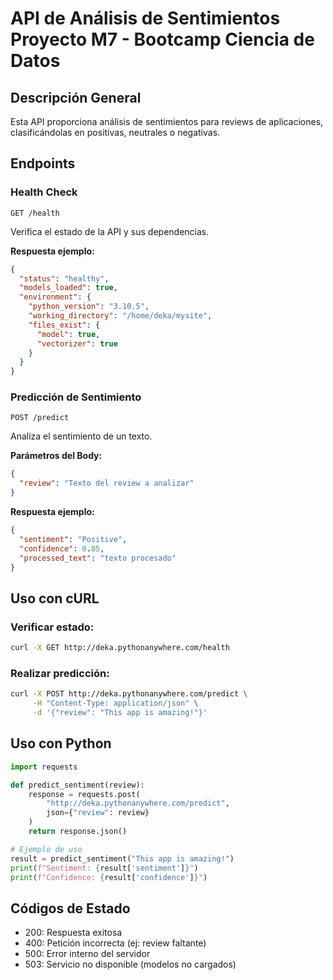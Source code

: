 # API de Análisis de Sentimientos Proyecto M7 - Bootcamp Ciencia de Datos

## Descripción General
Esta API proporciona análisis de sentimientos para reviews de aplicaciones, clasificándolas en positivas, neutrales o negativas.

## Endpoints

### Health Check
```
GET /health
```
Verifica el estado de la API y sus dependencias.

**Respuesta ejemplo:**
```json
{
  "status": "healthy",
  "models_loaded": true,
  "environment": {
    "python_version": "3.10.5",
    "working_directory": "/home/deka/mysite",
    "files_exist": {
      "model": true,
      "vectorizer": true
    }
  }
}
```

### Predicción de Sentimiento
```
POST /predict
```
Analiza el sentimiento de un texto.

**Parámetros del Body:**
```json
{
  "review": "Texto del review a analizar"
}
```

**Respuesta ejemplo:**
```json
{
  "sentiment": "Positive",
  "confidence": 0.85,
  "processed_text": "texto procesado"
}
```

## Uso con cURL

### Verificar estado:
```bash
curl -X GET http://deka.pythonanywhere.com/health
```

### Realizar predicción:
```bash
curl -X POST http://deka.pythonanywhere.com/predict \
     -H "Content-Type: application/json" \
     -d '{"review": "This app is amazing!"}'
```

## Uso con Python

```python
import requests

def predict_sentiment(review):
    response = requests.post(
        "http://deka.pythonanywhere.com/predict",
        json={"review": review}
    )
    return response.json()

# Ejemplo de uso
result = predict_sentiment("This app is amazing!")
print(f"Sentiment: {result['sentiment']}")
print(f"Confidence: {result['confidence']}")
```

## Códigos de Estado

- 200: Respuesta exitosa
- 400: Petición incorrecta (ej: review faltante)
- 500: Error interno del servidor
- 503: Servicio no disponible (modelos no cargados)
